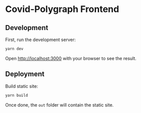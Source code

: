 # Covid-Polygraph Frontend

## Development

First, run the development server:

```bash
yarn dev
```

Open [http://localhost:3000](http://localhost:3000) with your browser to see the result.

## Deployment

Build static site:

```bash
yarn build
```

Once done, the `out` folder will contain the static site.
